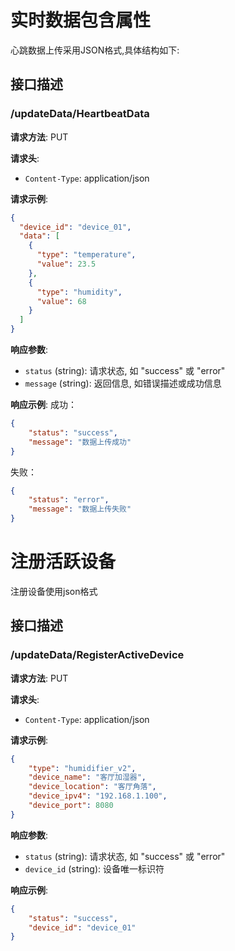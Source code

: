 # 实时数据包含属性

心跳数据上传采用JSON格式,具体结构如下:

## 接口描述

### /updateData/HeartbeatData

**请求方法**: PUT

**请求头**:
- `Content-Type`: application/json

**请求示例**:
```json
{
  "device_id": "device_01",
  "data": [
    {
      "type": "temperature",
      "value": 23.5
    },
    {
      "type": "humidity",
      "value": 68
    }
  ]
}
```

**响应参数**:
- `status` (string): 请求状态, 如 "success" 或 "error"
- `message` (string): 返回信息, 如错误描述或成功信息

**响应示例**:
成功：
```json
{
    "status": "success",
    "message": "数据上传成功"
}
```
失败：
```json
{
    "status": "error",
    "message": "数据上传失败"
}
```


# 注册活跃设备

注册设备使用json格式

## 接口描述

### /updateData/RegisterActiveDevice

**请求方法**: PUT

**请求头**:
- `Content-Type`: application/json

**请求示例**:
```json
{
    "type": "humidifier_v2",
    "device_name": "客厅加湿器",
    "device_location": "客厅角落",
    "device_ipv4": "192.168.1.100",
    "device_port": 8080
}
```

**响应参数**:
- `status` (string): 请求状态, 如 "success" 或 "error"
- `device_id` (string): 设备唯一标识符

**响应示例**:
```json
{
    "status": "success",
    "device_id": "device_01"
}
```

